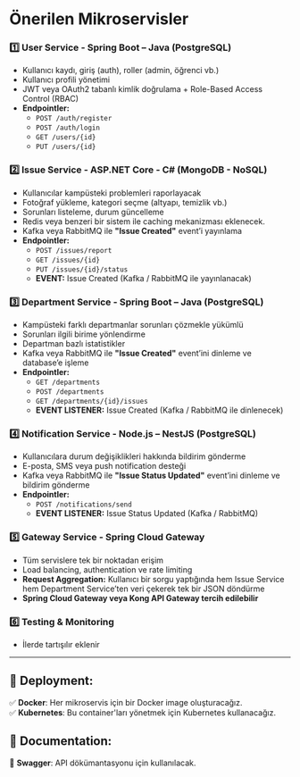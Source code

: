 # Önerilen Mikroservisler

### 1️⃣ User Service  - Spring Boot – Java (PostgreSQL)
- Kullanıcı kaydı, giriş (auth), roller (admin, öğrenci vb.)
- Kullanıcı profili yönetimi
- JWT veya OAuth2 tabanlı kimlik doğrulama + Role-Based Access Control (RBAC)
- **Endpointler:**
  - `POST /auth/register`
  - `POST /auth/login`
  - `GET /users/{id}`
  - `PUT /users/{id}`

### 2️⃣ Issue Service - ASP.NET Core - C# (MongoDB - NoSQL)
- Kullanıcılar kampüsteki problemleri raporlayacak
- Fotoğraf yükleme, kategori seçme (altyapı, temizlik vb.)
- Sorunları listeleme, durum güncelleme
- Redis veya benzeri bir sistem ile caching mekanizması eklenecek.
- Kafka veya RabbitMQ ile **"Issue Created"** event’i yayınlama
- **Endpointler:**  
  - `POST /issues/report`
  - `GET /issues/{id}`
  - `PUT /issues/{id}/status`
  - **EVENT:** Issue Created (Kafka / RabbitMQ ile yayınlanacak)

### 3️⃣ Department Service - Spring Boot – Java (PostgreSQL)
- Kampüsteki farklı departmanlar sorunları çözmekle yükümlü
- Sorunları ilgili birime yönlendirme
- Departman bazlı istatistikler
- Kafka veya RabbitMQ ile **"Issue Created"** event’ini dinleme ve database’e işleme
- **Endpointler:**  
  - `GET /departments`
  - `POST /departments`
  - `GET /departments/{id}/issues`
  - **EVENT LISTENER:** Issue Created (Kafka / RabbitMQ ile dinlenecek)

### 4️⃣ Notification Service  - Node.js – NestJS (PostgreSQL)
- Kullanıcılara durum değişiklikleri hakkında bildirim gönderme
- E-posta, SMS veya push notification desteği
- Kafka veya RabbitMQ ile **"Issue Status Updated"** event’ini dinleme ve bildirim gönderme
- **Endpointler:**  
  - `POST /notifications/send`
  - **EVENT LISTENER:** Issue Status Updated (Kafka / RabbitMQ)

### 5️⃣ Gateway Service  - Spring Cloud Gateway
- Tüm servislere tek bir noktadan erişim
- Load balancing, authentication ve rate limiting
- **Request Aggregation:** Kullanıcı bir sorgu yaptığında hem Issue Service hem Department Service’ten veri çekerek tek bir JSON döndürme
- **Spring Cloud Gateway veya Kong API Gateway tercih edilebilir**

### 6️⃣ Testing & Monitoring
- İlerde tartışılır eklenir

---

## 🚀 Deployment:
✅ **Docker**: Her mikroservis için bir Docker image oluşturacağız.  
✅ **Kubernetes**: Bu container'ları yönetmek için Kubernetes kullanacağız.  

## 📄 Documentation:
📌 **Swagger**: API dökümantasyonu için kullanılacak.
